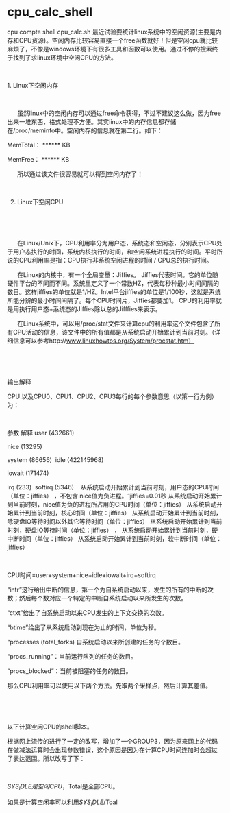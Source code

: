 # cpu_calc_shell
cpu compte shell   cpu_calc.sh
最近试验要统计linux系统中的空闲资源(主要是内存和CPU资源)。空闲内存比较容易直接一个free函数就好！但是空闲cpu就比较麻烦了，不像是windows环境下有很多工具和函数可以使用。通过不停的搜索终于找到了求linux环境中空闲CPU的方法。

 

1. Linux下空闲内存

 

      虽然linux中的空闲内存可以通过free命令获得，不过不建议这么做，因为free出来一堆东西，格式处理不方便。其实linux中的内存信息都存储在/proc/meminfo中。空闲内存的信息就在第二行。如下：

MemTotal： ****** KB

MemFree： ****** KB

      所以通过该文件很容易就可以得到空闲内存了！

 

2. Linux下空闲CPU

 

 

      在Linux/Unix下，CPU利用率分为用户态，系统态和空闲态，分别表示CPU处于用户态执行的时间，系统内核执行的时间，和空闲系统进程执行的时间。平时所说的CPU利用率是指：CPU执行非系统空闲进程的时间 / CPU总的执行时间。

      在Linux的内核中，有一个全局变量：Jiffies。 Jiffies代表时间。它的单位随硬件平台的不同而不同。系统里定义了一个常数HZ，代表每秒种最小时间间隔的数目。这样jiffies的单位就是1/HZ。Intel平台jiffies的单位是1/100秒，这就是系统所能分辨的最小时间间隔了。每个CPU时间片，Jiffies都要加1。 CPU的利用率就是用执行用户态+系统态的Jiffies除以总的Jifffies来表示。

      在Linux系统中，可以用/proc/stat文件来计算cpu的利用率这个文件包含了所有CPU活动的信息，该文件中的所有值都是从系统启动开始累计到当前时刻。（详细信息可以参考http://www.linuxhowtos.org/System/procstat.htm）

 

 

输出解释

CPU 以及CPU0、CPU1、CPU2、CPU3每行的每个参数意思（以第一行为例）为：

 

参数	解释
user (432661) 

nice (13295) 

system (86656) 
idle (422145968) 

iowait (171474) 

irq (233) 
softirq (5346) 
 	从系统启动开始累计到当前时刻，用户态的CPU时间（单位：jiffies） ，不包含 nice值为负进程。1jiffies=0.01秒
从系统启动开始累计到当前时刻，nice值为负的进程所占用的CPU时间（单位：jiffies）
从系统启动开始累计到当前时刻，核心时间（单位：jiffies）
从系统启动开始累计到当前时刻，除硬盘IO等待时间以外其它等待时间（单位：jiffies）
从系统启动开始累计到当前时刻，硬盘IO等待时间（单位：jiffies） ，
从系统启动开始累计到当前时刻，硬中断时间（单位：jiffies）
从系统启动开始累计到当前时刻，软中断时间（单位：jiffies） 
 

 

CPU时间=user+system+nice+idle+iowait+irq+softirq

“intr”这行给出中断的信息，第一个为自系统启动以来，发生的所有的中断的次数；然后每个数对应一个特定的中断自系统启动以来所发生的次数。

“ctxt”给出了自系统启动以来CPU发生的上下文交换的次数。

“btime”给出了从系统启动到现在为止的时间，单位为秒。

“processes (total_forks) 自系统启动以来所创建的任务的个数目。

“procs_running”：当前运行队列的任务的数目。

“procs_blocked”：当前被阻塞的任务的数目。

那么CPU利用率可以使用以下两个方法。先取两个采样点，然后计算其差值。

 

 

以下计算空闲CPU的shell脚本。

根据网上流传的进行了一定的改写，增加了一个GROUP3，因为原来网上的代码在做减法运算时会出现参数错误，这个原因是因为在计算CPU时间连加时会超过了表达范围。所以改写了下：

 

$SYS_IDLE是空闲CPU，$Total是全部CPU。

如果是计算空闲率可以利用$SYS_IDLE/$Toal

